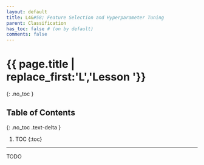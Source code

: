 ```yaml
---
layout: default
title: L4&#58; Feature Selection and Hyperparameter Tuning
parent: Classification
has_toc: false # (on by default)
comments: false
---
```


# {{ page.title | replace_first:'L','Lesson '}}
{: .no_toc }

## Table of Contents
{: .no_toc .text-delta }

1. TOC
{:toc}
---

TODO